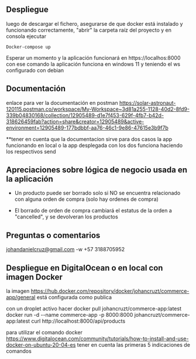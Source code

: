 ## Despliegue

luego de descargar el fichero, asegurarse de que docker está instalado y funcionando correctamente, "abrir" la carpeta raíz del proyecto y en consola ejecutar 
```
Docker-compose up
```
Esperar un momento y la aplicación funcionará en https://localhos:8000
con ese comando la aplicación funciona en windows 11 y teniendo el ws configurado con debian 

## Documentación

enlace para ver la documentación en postman
https://solar-astronaut-120115.postman.co/workspace/My-Workspace~3d81a255-1128-40d2-8fd9-339b04830168/collection/12905489-d1e7f453-629f-4fb7-b42d-318626459fab?action=share&creator=12905489&active-environment=12905489-177bdbbf-aa76-46c1-9e86-47615e3b9f7b

**tener en cuenta que la documentacion sirve para dos casos
la app funcionando en local o la app desplegada con los dos funciona haciendo los respectivos send


## Apreciaciones sobre lógica de negocio usada en la aplicación

- Un producto puede ser borrado solo si NO se encuentra relacionado con alguna orden de compra (solo hay ordenes de compra)

- El borrado de orden de compra cambiará el estatus de la orden a "cancelled", y se devolveran los productos  



## Preguntas o comentarios
 johandanielcruz@gmail.com
 -w  +57 3188705952

## Despliegue en DigitalOcean o en local con imagen Docker
la imagen https://hub.docker.com/repository/docker/johancruzt/commerce-app/general
está configurada como publica

con un droplet activo hacer
docker pull johancruzt/commerce-app:latest
docker run -d --name commerce-app -p 8000:8000 johancruzt/commerce-app:latest
curl http://localhost:8000/api/products

para utilizar el comando docker
https://www.digitalocean.com/community/tutorials/how-to-install-and-use-docker-on-ubuntu-20-04-es
tener en cuenta las primeras 5 indicaciones de comandos

